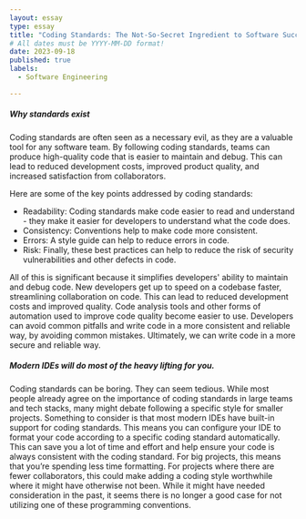 ```yaml
---
layout: essay
type: essay
title: "Coding Standards: The Not-So-Secret Ingredient to Software Success"
# All dates must be YYYY-MM-DD format!
date: 2023-09-18
published: true
labels:
  - Software Engineering

---
```


##### Why standards exist

Coding standards are often seen as a necessary evil, as they are a valuable tool for any software team. By following coding standards, teams can produce high-quality code that is easier to maintain and debug. This can lead to reduced development costs, improved product quality, and increased satisfaction from collaborators.

Here are some of the key points addressed by coding standards:
- Readability: Coding standards make code easier to read and understand - they make it easier for developers to understand what the code does.
- Consistency: Conventions help to make code more consistent.
- Errors: A style guide can help to reduce errors in code.
- Risk: Finally, these best practices can help to reduce the risk of security vulnerabilities and other defects in code.

All of this is significant because it simplifies developers' ability to maintain and debug code. New developers get up to speed on a codebase faster, streamlining collaboration on code. This can lead to reduced development costs and improved quality. Code analysis tools and other forms of automation used to improve code quality become easier to use. Developers can avoid common pitfalls and write code in a more consistent and reliable way, by avoiding common mistakes. Ultimately, we can write code in a more secure and reliable way.

##### Modern IDEs will do most of the heavy lifting for you.

Coding standards can be boring. They can seem tedious. While most people already agree on the importance of coding standards in large teams and tech stacks, many might debate following a specific style for smaller projects. Something to consider is that most modern IDEs have built-in support for coding standards. This means you can configure your IDE to format your code according to a specific coding standard automatically. This can save you a lot of time and effort and help ensure your code is always consistent with the coding standard. For big projects, this means that you’re spending less time formatting. For projects where there are fewer collaborators, this could make adding a coding style worthwhile where it might have otherwise not been. While it might have needed consideration in the past, it seems there is no longer a good case for not utilizing one of these programming conventions.
